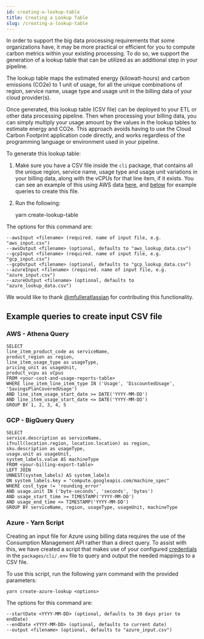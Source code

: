 ```yaml
---
id: creating-a-lookup-table
title: Creating a Lookup Table
slug: /creating-a-lookup-table
---
```


In order to support the big data processing requirements that some organizations have, it may be more practical or efficient for you to compute carbon metrics within your existing processing. To do so, we support the generation of a lookup table that can be utilized as an additional step in your pipeline.

The lookup table maps the estimated energy (kilowatt-hours) and carbon emissions (CO2e) to 1 unit of usage, for all the unique combinations of region, service name, usage type and usage unit in the billing data of your cloud provider(s).

Once generated, this lookup table (CSV file) can be deployed to your ETL or other data processing pipeline. Then when processing your billing data, you can simply multiply your usage amount by the values in the lookup tables to estimate energy and CO2e. This approach avoids having to use the Cloud Carbon Footprint application code directly, and works regardless of the programming language or environment used in your pipeline.

To generate this lookup table:

1. Make sure you have a CSV file inside the `cli` package, that contains all the unique region, service name, usage type and usage unit variations in your billing data, along with the vCPUs for that line item, if it exists. You can see an example of this using AWS data [here](https://github.com/cloud-carbon-footprint/cloud-carbon-footprint/blob/trunk/packages/cli/src/__tests__/CreateLookupTable/aws_input.test.csv), and [below](#example-queries-to-create-input-csv-file) for example queries to create this file.
1. Run the following:
   

    yarn create-lookup-table <options>

The options for this command are:

    --awsInput <filename> (required. name of input file, e.g. "aws_input.csv")
    --awsOutput <filename> (optional, defaults to "aws_lookup_data.csv")
    --gcpInput <filename> (required. name of input file, e.g. "gcp_input.csv")
    --gcpOutput <filename> (optional, defaults to "gcp_lookup_data.csv")
    --azureInput <filename> (required. name of input file, e.g. "azure_input.csv")
    --azureOutput <filename> (optional, defaults to "azure_lookup_data.csv")

We would like to thank [@mfulleratlassian](https://github.com/mfulleratlassian) for contributing this functionality.

## Example queries to create input CSV file

### AWS - Athena Query

    SELECT 
    line_item_product_code as serviceName,
    product_region as region,
    line_item_usage_type as usageType,
    pricing_unit as usageUnit,
    product_vcpu as vCpus
    FROM <your-cost-and-usage-reports-table>
    WHERE line_item_line_item_type IN ('Usage', 'DiscountedUsage', 'SavingsPlanCoveredUsage')
    AND line_item_usage_start_date >= DATE('YYYY-MM-DD')
    AND line_item_usage_start_date <= DATE('YYYY-MM-DD')
    GROUP BY 1, 2, 3, 4, 5

### GCP - BigQuery Query

    SELECT
    service.description as serviceName,
    ifnull(location.region, location.location) as region,
    sku.description as usageType,
    usage.unit as usageUnit,
    system_labels.value AS machineType
    FROM <your-billing-export-table>
    LEFT JOIN
    UNNEST(system_labels) AS system_labels
    ON system_labels.key = "compute.googleapis.com/machine_spec"
    WHERE cost_type != 'rounding_error'
    AND usage.unit IN ('byte-seconds', 'seconds', 'bytes')
    AND usage_start_time >= TIMESTAMP('YYYY-MM-DD')
    AND usage_end_time <= TIMESTAMP('YYYY-MM-DD')
    GROUP BY serviceName, region, usageType, usageUnit, machineType

### Azure - Yarn Script
Creating an input file for Azure using billing data requires the use of the Consumption Management API rather than a direct query.
To assist with this, we have created a script that makes use of your configured [credentials](./Azure.md) in the `packages/cli/.env` file to query and output the needed mappings to a CSV file.

To use this script, run the following yarn command with the provided parameters:
   
    yarn create-azure-lookup <options>

The options for this command are:

    --startDate <YYYY-MM-DD> (optional, defaults to 30 days prior to endDate)
    --endDate <YYYY-MM-DD> (optional, defaults to current date)
    --output <filename> (optional, defaults to "azure_input.csv")

